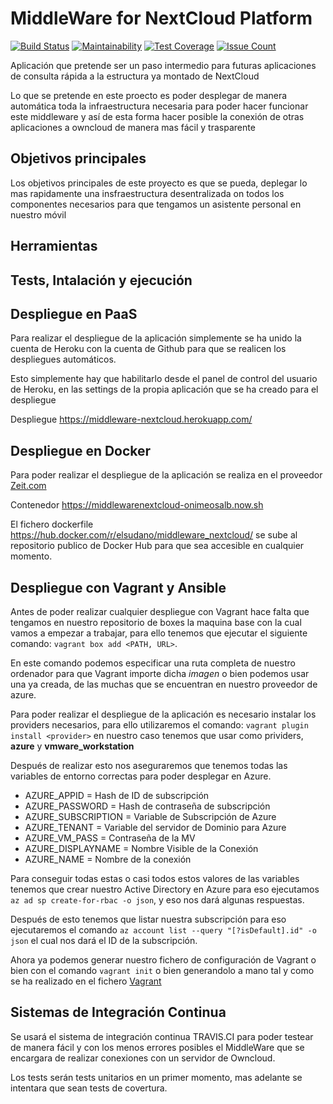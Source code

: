 # MiddleWare for NextCloud Platform

[![Build Status](https://travis-ci.org/elsudano/MiddleWare_NextCloud.svg?branch=master)](https://travis-ci.org/elsudano/MiddleWare_NextCloud)
[![Maintainability](https://codeclimate.com/github/elsudano/MiddleWare_NextCloud/badges/maintainability.svg)](https://codeclimate.com/github/elsudano/MiddleWare_NextCloud/maintainability)
[![Test Coverage](https://codeclimate.com/github/elsudano/MiddleWare_NextCloud/badges/coverage.svg)](https://codeclimate.com/github/elsudano/MiddleWare_NextCloud/coverage)
[![Issue Count](https://codeclimate.com/github/elsudano/MiddleWare_NextCloud/badges/issue_count.svg)](https://codeclimate.com/github/elsudano/MiddleWare_NextCloud)

<p>Aplicación que pretende ser un paso intermedio para futuras aplicaciones de consulta rápida a la estructura ya montado de NextCloud</p>

<p>Lo que se pretende en este proecto es poder desplegar de manera automática toda la infraestructura necesaria para poder hacer funcionar este middleware y así de esta forma hacer posible la conexión de otras aplicaciones a owncloud de manera mas fácil y trasparente </p>

## Objetivos principales

<p>Los objetivos principales de este proyecto es que se pueda, deplegar lo mas rapidamente una insfraestructura desentralizada on todos los componentes necesarios para que tengamos un asistente personal en nuestro móvil</p>

## Herramientas


## Tests, Intalación y ejecución

## Despliegue en PaaS
Para realizar el despliegue de la aplicación simplemente se ha unido la cuenta de Heroku con la cuenta de Github para que se realicen los despliegues automáticos.

Esto simplemente hay que habilitarlo desde el panel de control del usuario de Heroku, en las settings de la propia aplicación que se ha creado para el despliegue

Despliegue https://middleware-nextcloud.herokuapp.com/

## Despliegue en Docker
Para poder realizar el despliegue de la aplicación se realiza en el proveedor [Zeit.com](Zeit.com)

Contenedor https://middlewarenextcloud-onimeosalb.now.sh

El fichero dockerfile https://hub.docker.com/r/elsudano/middleware_nextcloud/ se sube al repositorio publico de Docker Hub para que sea accesible en cualquier momento.

## Despliegue con Vagrant y Ansible
Antes de poder realizar cualquier despliegue con Vagrant hace falta que tengamos en nuestro repositorio de boxes la maquina base con la cual vamos a empezar a trabajar, para ello tenemos que ejecutar el siguiente comando: `vagrant box add <PATH, URL>`.

En este comando podemos especificar una ruta completa de nuestro ordenador para que Vagrant importe dicha *imagen* o bien podemos usar una ya creada, de las muchas que se encuentran en nuestro proveedor de azure.

Para poder realizar el despliegue de la aplicación es necesario instalar los providers necesarios, para ello utilizaremos el comando: `vagrant plugin install <provider>` en nuestro caso tenemos que usar como prividers, **azure** y **vmware_workstation**

Después de realizar esto nos aseguraremos que tenemos todas las variables de entorno correctas para poder desplegar en Azure.

- AZURE_APPID = Hash de ID de subscripción
- AZURE_PASSWORD = Hash de contraseña de subscripción
- AZURE_SUBSCRIPTION = Variable de Subscripción de Azure
- AZURE_TENANT = Variable del servidor de Dominio para Azure
- AZURE_VM_PASS = Contraseña de la MV
- AZURE_DISPLAYNAME = Nombre Visible de la Conexión
- AZURE_NAME = Nombre de la conexión

Para conseguir todas estas o casi todos estos valores de las variables tenemos que crear nuestro Active Directory en Azure para eso ejecutamos `az ad sp create-for-rbac -o json`, y eso nos dará algunas respuestas.

Después de esto tenemos que listar nuestra subscripción para eso ejecutaremos el comando `az account list --query "[?isDefault].id" -o json` el cual nos dará el ID de la subscripción.

Ahora ya podemos generar nuestro fichero de configuración de Vagrant o bien con el comando `vagrant init` o bien generandolo a mano tal y como se ha realizado en el fichero [Vagrant](https://github.com/elsudano/MiddleWare_NextCloud/blob/master/Vagrantfile)

## Sistemas de Integración Continua

Se usará el sistema de integración continua TRAVIS.CI para poder testear de manera fácil y con los menos errores posibles el MiddleWare que se encargara de realizar conexiones con un servidor de Owncloud.

Los tests serán tests unitarios en un primer momento, mas adelante se intentara que sean tests de covertura.

